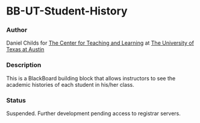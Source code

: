 <h1>BB-UT-Student-History</h1>
<h3>Author</h3>
Daniel Childs for <a href="http://ctl.utexas.edu/" target="_blank">The Center for Teaching and Learning</a> at <a href="http://www.utexas.edu/" target="_blank">The University of Texas at Austin</a>

<h3>Description</h3>
This is a BlackBoard building block that allows instructors to see the academic histories of each student in his/her class.

<h3>Status</h3>
Suspended. Further development pending access to registrar servers.
